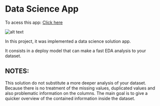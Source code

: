 # Data Science App

To acess this app: [Click here](https://dataappsolution.herokuapp.com/)

![alt text](https://github.com/user-attachments/assets/281551da-bd6c-4b78-b063-1db174da39e1)


In this project, it was implemented a data science solution app.

It consists in a deploy model that can make a fast EDA analysis to your dataset. 

## NOTES:
This solution do not substitute a more deeper analysis of your dataset. Because there is no treatment of the missing values, duplicated values and also problematic information on the columns. The main goal is to give a quicker overview of the contained information inside the dataset.
